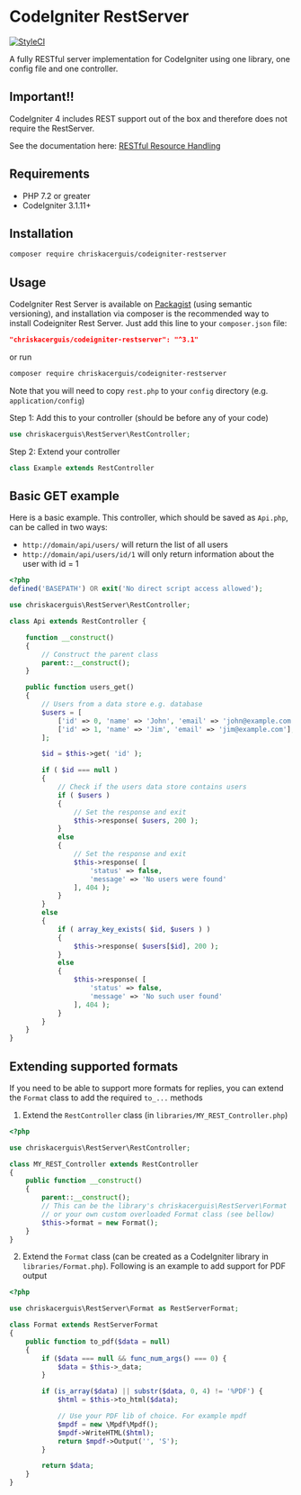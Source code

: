 # CodeIgniter RestServer

[![StyleCI](https://github.styleci.io/repos/230589/shield?branch=master)](https://github.styleci.io/repos/230589)

A fully RESTful server implementation for CodeIgniter using one library, one config file and one controller.

## Important!!

CodeIgniter 4 includes REST support out of the box and therefore does not require the RestServer.

See the documentation here: [RESTful Resource Handling](https://codeigniter4.github.io/userguide/incoming/restful.html)

## Requirements

- PHP 7.2 or greater
- CodeIgniter 3.1.11+

## Installation

```sh
composer require chriskacerguis/codeigniter-restserver
```

## Usage

CodeIgniter Rest Server is available on [Packagist](https://packagist.org/packages/chriskacerguis/codeigniter-restserver) (using semantic versioning), and installation via composer is the recommended way to install Codeigniter Rest Server. Just add this line to your `composer.json` file:

```json
"chriskacerguis/codeigniter-restserver": "^3.1"
```

or run

```sh
composer require chriskacerguis/codeigniter-restserver
```

Note that you will need to copy `rest.php` to your `config` directory (e.g. `application/config`)

Step 1: Add this to your controller (should be before any of your code)

```php
use chriskacerguis\RestServer\RestController;
```

Step 2: Extend your controller

```php
class Example extends RestController
```

## Basic GET example

Here is a basic example. This controller, which should be saved as `Api.php`, can be called in two ways:

* `http://domain/api/users/` will return the list of all users
* `http://domain/api/users/id/1` will only return information about the user with id = 1

```php
<?php
defined('BASEPATH') OR exit('No direct script access allowed');

use chriskacerguis\RestServer\RestController;

class Api extends RestController {

    function __construct()
    {
        // Construct the parent class
        parent::__construct();
    }

    public function users_get()
    {
        // Users from a data store e.g. database
        $users = [
            ['id' => 0, 'name' => 'John', 'email' => 'john@example.com'],
            ['id' => 1, 'name' => 'Jim', 'email' => 'jim@example.com'],
        ];

        $id = $this->get( 'id' );

        if ( $id === null )
        {
            // Check if the users data store contains users
            if ( $users )
            {
                // Set the response and exit
                $this->response( $users, 200 );
            }
            else
            {
                // Set the response and exit
                $this->response( [
                    'status' => false,
                    'message' => 'No users were found'
                ], 404 );
            }
        }
        else
        {
            if ( array_key_exists( $id, $users ) )
            {
                $this->response( $users[$id], 200 );
            }
            else
            {
                $this->response( [
                    'status' => false,
                    'message' => 'No such user found'
                ], 404 );
            }
        }
    }
}
```

## Extending supported formats

If you need to be able to support more formats for replies, you can extend the
`Format` class to add the required `to_...` methods

1. Extend the `RestController` class (in `libraries/MY_REST_Controller.php`)
```php
<?php

use chriskacerguis\RestServer\RestController;

class MY_REST_Controller extends RestController
{
    public function __construct()
    {
        parent::__construct();
        // This can be the library's chriskacerguis\RestServer\Format
        // or your own custom overloaded Format class (see bellow)
        $this->format = new Format();
    }
}
```

2. Extend the `Format` class (can be created as a CodeIgniter library in `libraries/Format.php`).
Following is an example to add support for PDF output

```php
<?php

use chriskacerguis\RestServer\Format as RestServerFormat;

class Format extends RestServerFormat
{
    public function to_pdf($data = null)
    {
        if ($data === null && func_num_args() === 0) {
            $data = $this->_data;
        }

        if (is_array($data) || substr($data, 0, 4) != '%PDF') {
            $html = $this->to_html($data);

            // Use your PDF lib of choice. For example mpdf
            $mpdf = new \Mpdf\Mpdf();
            $mpdf->WriteHTML($html);
            return $mpdf->Output('', 'S');
        }

        return $data;
    }
}
```
